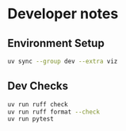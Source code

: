 # Developer notes

## Environment Setup

```bash
uv sync --group dev --extra viz
```

## Dev Checks

```bash
uv run ruff check
uv run ruff format --check
uv run pytest
```
